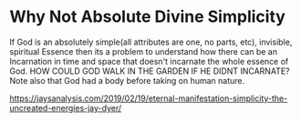 # Why Not Absolute Divine Simplicity

If God is an absolutely simple(all attributes are one, no parts, etc), invisible, spiritual Essence then its a problem to understand how there can be an Incarnation in time and space that doesn't incarnate the whole essence of God.  HOW COULD GOD WALK IN THE GARDEN IF HE DIDNT INCARNATE?  Note also that God had a body before taking on human nature.

<https://jaysanalysis.com/2019/02/19/eternal-manifestation-simplicity-the-uncreated-energies-jay-dyer/>